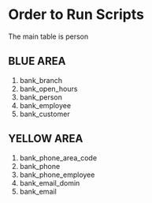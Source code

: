 # Order to Run Scripts
The main table is person
## BLUE AREA
1. bank_branch 
2. bank_open_hours
3. bank_person
4. bank_employee
5. bank_customer
## YELLOW AREA
1. bank_phone_area_code
2. bank_phone
3. bank_phone_employee
4. bank_email_domin
5. bank_email
